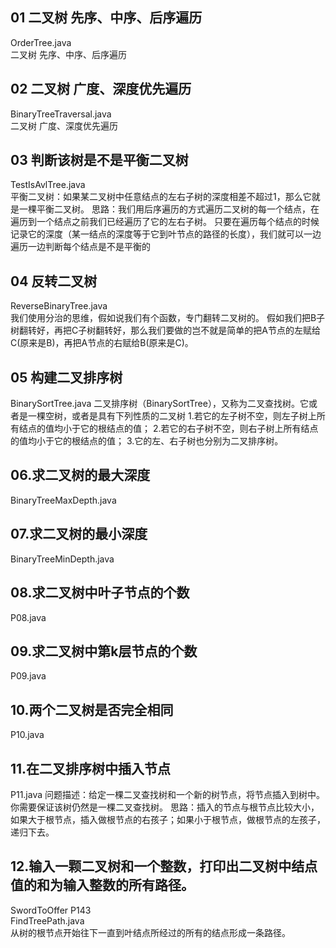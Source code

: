## 01 二叉树 先序、中序、后序遍历
OrderTree.java  
二叉树 先序、中序、后序遍历

## 02 二叉树 广度、深度优先遍历 
BinaryTreeTraversal.java  
二叉树 广度、深度优先遍历

## 03 判断该树是不是平衡二叉树
TestIsAvlTree.java  
平衡二叉树：如果某二叉树中任意结点的左右子树的深度相差不超过1，那么它就是一棵平衡二叉树。
思路：我们用后序遍历的方式遍历二叉树的每一个结点，在遍历到一个结点之前我们已经遍历了它的左右子树。
只要在遍历每个结点的时候记录它的深度（某一结点的深度等于它到叶节点的路径的长度），我们就可以一边遍历一边判断每个结点是不是平衡的

## 04 反转二叉树
ReverseBinaryTree.java  
我们使用分治的思维，假如说我们有个函数，专门翻转二叉树的。
假如我们把B子树翻转好，再把C子树翻转好，那么我们要做的岂不就是简单的把A节点的左赋给C(原来是B)，再把A节点的右赋给B(原来是C)。

## 05 构建二叉排序树
BinarySortTree.java
二叉排序树（BinarySortTree），又称为二叉查找树。它或者是一棵空树，或者是具有下列性质的二叉树
1.若它的左子树不空，则左子树上所有结点的值均小于它的根结点的值；
2.若它的右子树不空，则右子树上所有结点的值均小于它的根结点的值；
3.它的左、右子树也分别为二叉排序树。

## 06.求二叉树的最大深度
BinaryTreeMaxDepth.java

## 07.求二叉树的最小深度
BinaryTreeMinDepth.java

## 08.求二叉树中叶子节点的个数
P08.java

## 09.求二叉树中第k层节点的个数
P09.java

## 10.两个二叉树是否完全相同
P10.java

## 11.在二叉排序树中插入节点
P11.java
问题描述：给定一棵二叉查找树和一个新的树节点，将节点插入到树中。你需要保证该树仍然是一棵二叉查找树。
思路：插入的节点与根节点比较大小，如果大于根节点，插入做根节点的右孩子；如果小于根节点，做根节点的左孩子，递归下去。

## 12.输入一颗二叉树和一个整数，打印出二叉树中结点值的和为输入整数的所有路径。 
SwordToOffer P143  
FindTreePath.java  
从树的根节点开始往下一直到叶结点所经过的所有的结点形成一条路径。





